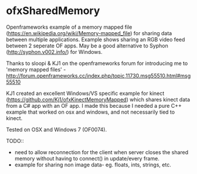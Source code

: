 ofxSharedMemory
===============

Openframeworks example of a memory mapped file (https://en.wikipedia.org/wiki/Memory-mapped_file) for sharing data between multiple applications. Example shows sharing an RGB video feed between 2 seperate OF apps. May be a good alternative to Syphon (http://syphon.v002.info/) for Windows.

 Thanks to sloopi & KJ1 on the openframeworks forum for introducing me to 'memory mapped files' - http://forum.openframeworks.cc/index.php/topic,11730.msg55510.html#msg55510
 
 KJ1 created an excellent Windows/VS specific example for kinect (https://github.com/Kj1/ofxKinectMemoryMapped) which shares kinect data from a C# app with an OF app. I made this because I needed a pure C++ example that worked on osx and windows, and not necessarily tied to kinect.

 Tested on OSX and Windows 7 (OF0074).
 
 TODO::
 - need to allow reconnection for the client when server closes the shared memory without having to connect() in update/every frame.
 - example for sharing non image data- eg. floats, ints, strings, etc.
